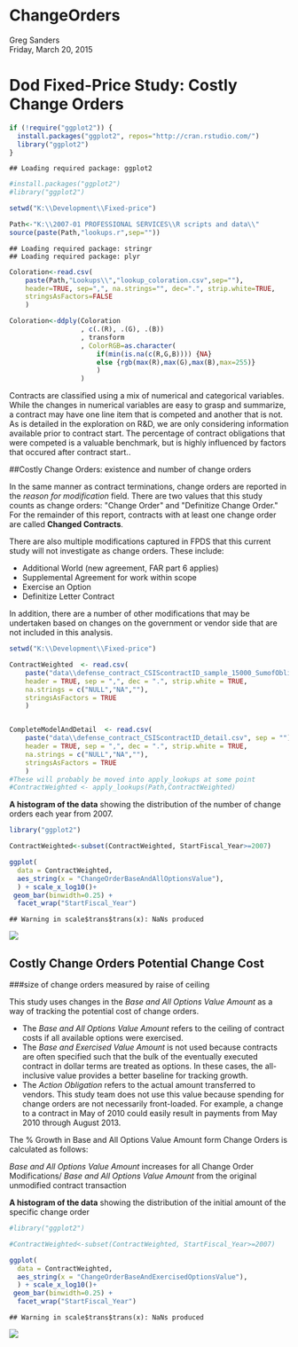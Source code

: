 # ChangeOrders
Greg Sanders  
Friday, March 20, 2015  

Dod Fixed-Price Study: Costly Change Orders 
============================================================================




```r
if (!require("ggplot2")) {
  install.packages("ggplot2", repos="http://cran.rstudio.com/") 
  library("ggplot2")
}
```

```
## Loading required package: ggplot2
```

```r
#install.packages("ggplot2")
#library("ggplot2")

setwd("K:\\Development\\Fixed-price")

Path<-"K:\\2007-01 PROFESSIONAL SERVICES\\R scripts and data\\"
source(paste(Path,"lookups.r",sep=""))
```

```
## Loading required package: stringr
## Loading required package: plyr
```

```r
Coloration<-read.csv(
    paste(Path,"Lookups\\","lookup_coloration.csv",sep=""),
    header=TRUE, sep=",", na.strings="", dec=".", strip.white=TRUE, 
    stringsAsFactors=FALSE
    )

Coloration<-ddply(Coloration
                  , c(.(R), .(G), .(B))
                  , transform
                  , ColorRGB=as.character(
                      if(min(is.na(c(R,G,B)))) {NA} 
                      else {rgb(max(R),max(G),max(B),max=255)}
                      )
                  )
```


Contracts are classified using a mix of numerical and categorical variables. While the changes in numerical variables are easy to grasp and summarize, a contract may have one line item that is competed and another that is not. As is detailed in the exploration on R&D, we are only considering information available prior to contract start. The percentage of contract obligations that were competed is a valuable benchmark, but is highly influenced by factors that occured after contract start..



##Costly Change Orders: existence and number of change orders 

In the same manner as contract terminations, change orders are reported in the *reason for modification* field.  There are two values that this study counts as change orders: "Change Order" and "Definitize Change Order."  For the remainder of this report, contracts with at least one change order are called **Changed Contracts**.  

There are also multiple modifications captured in FPDS that this current study will not investigate as change orders.  These include:

* Additional World (new agreement, FAR part 6 applies)
* Supplemental Agreement for work within scope
* Exercise an Option
* Definitize Letter Contract

In addition, there are a number of other modifications that may be undertaken based on changes on the government or vendor side that are not included in this analysis. 


```r
setwd("K:\\Development\\Fixed-price")

ContractWeighted  <- read.csv(
    paste("data\\defense_contract_CSIScontractID_sample_15000_SumofObligatedAmount.csv", sep = ""),
    header = TRUE, sep = ",", dec = ".", strip.white = TRUE, 
    na.strings = c("NULL","NA",""),
    stringsAsFactors = TRUE
    )


CompleteModelAndDetail  <- read.csv(
    paste("data\\defense_contract_CSIScontractID_detail.csv", sep = ""),
    header = TRUE, sep = ",", dec = ".", strip.white = TRUE, 
    na.strings = c("NULL","NA",""),
    stringsAsFactors = TRUE
    )
#These will probably be moved into apply_lookups at some point
#ContractWeighted <- apply_lookups(Path,ContractWeighted)
```


**A histogram of the data** showing the distribution of the number of change orders each year from 2007.



```r
library("ggplot2")

ContractWeighted<-subset(ContractWeighted, StartFiscal_Year>=2007)

ggplot(
  data = ContractWeighted,
  aes_string(x = "ChangeOrderBaseAndAllOptionsValue"),
  ) + scale_x_log10()+
 geom_bar(binwidth=0.25) +
  facet_wrap("StartFiscal_Year")
```

```
## Warning in scale$trans$trans(x): NaNs produced
```

![](Contract_ChangeOrders_files/figure-html/unnamed-chunk-3-1.png) 


## Costly Change Orders Potential Change Cost 

###size of change orders measured by raise of ceiling

This study uses changes in the *Base and All Options Value Amount* as a way of tracking the potential cost of change orders.

* The *Base and All Options Value Amount* refers to the ceiling of contract costs if all available options were exercised. 
* The *Base and Exercised Value Amount* is not used because contracts are often specified such that the bulk of the eventually executed contract in dollar terms are treated as options.  In these cases, the all-inclusive value provides a better baseline for tracking growth.  
* The *Action Obligation* refers to the actual amount transferred to vendors.  This study team does not use this value because spending for change orders are not necessarily front-loaded.  For example, a change to a contract in May of 2010 could easily result in payments from May 2010 through August 2013.

The % Growth in Base and All Options Value Amount form Change Orders is calculated as follows: 

*Base and All Options Value Amount* increases for all Change Order Modifications/
*Base and All Options Value Amount* from the original unmodified contract transaction


**A histogram of the data** showing the distribution of the initial amount of the specific change order 


```r
#library("ggplot2")

#ContractWeighted<-subset(ContractWeighted, StartFiscal_Year>=2007)

ggplot(
  data = ContractWeighted,
  aes_string(x = "ChangeOrderBaseAndExercisedOptionsValue"),
  ) + scale_x_log10()+
 geom_bar(binwidth=0.25) +
  facet_wrap("StartFiscal_Year")
```

```
## Warning in scale$trans$trans(x): NaNs produced
```

![](Contract_ChangeOrders_files/figure-html/unnamed-chunk-4-1.png) 







